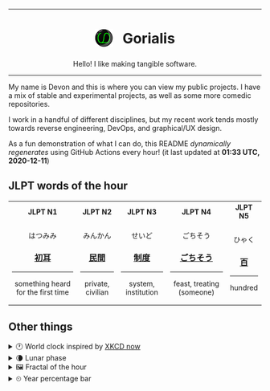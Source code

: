 ***

<h1 align="center">
<sub>
    <img src="readme/resources/avatar.png" height="36">
</sub>
&nbsp;
Gorialis
</h1>
<p align="center">
Hello! I like making tangible software.
</p>

***

My name is Devon and this is where you can view my public projects. I have a mix of stable and experimental projects, as well as some more comedic repositories.

I work in a handful of different disciplines, but my recent work tends mostly towards reverse engineering, DevOps, and graphical/UX design.

As a fun demonstration of what I can do, this README *dynamically regenerates* using GitHub Actions every hour! (it last updated at **01:33 UTC, 2020-12-11**)

<h2>JLPT words of the hour</h2>
<table>
    <tr>
        <th>JLPT N1</th>
        <th>JLPT N2</th>
        <th>JLPT N3</th>
        <th>JLPT N4</th>
        <th>JLPT N5</th>
    </tr>
    <tr>
        <td>
            <p align="center">はつみみ</p>
            <h3 align="center"><b><a href="https://jisho.org/search/%E5%88%9D%E8%80%B3">初耳</a></b></h3>
            <hr>
            <p align="center">something heard for the first time</p>
        </td>
        <td>
            <p align="center">みんかん</p>
            <h3 align="center"><b><a href="https://jisho.org/search/%E6%B0%91%E9%96%93">民間</a></b></h3>
            <hr>
            <p align="center">private,<wbr> civilian</p>
        </td>
        <td>
            <p align="center">せいど</p>
            <h3 align="center"><b><a href="https://jisho.org/search/%E5%88%B6%E5%BA%A6">制度</a></b></h3>
            <hr>
            <p align="center">system,<wbr> institution</p>
        </td>
        <td>
            <p align="center">ごちそう</p>
            <h3 align="center"><b><a href="https://jisho.org/search/%E3%81%94%E3%81%A1%E3%81%9D%E3%81%86">ごちそう</a></b></h3>
            <hr>
            <p align="center">feast,<wbr> treating (someone)</p>
        </td>
        <td>
            <p align="center">ひゃく</p>
            <h3 align="center"><b><a href="https://jisho.org/search/%E7%99%BE">百</a></b></h3>
            <hr>
            <p align="center">hundred</p>
        </td>
    </tr>
</table>

<h2>Other things</h2>
<details>
<summary>🕐  World clock inspired by <a href="https://xkcd.com/now">XKCD now</a></summary>

> <img src="generated/now.png" width="512">

</details>
<details>
<summary>🌘 Lunar phase</summary>

The moon is approximately 89.81% through its phase (Waning Crescent).

</details>
<details>
<summary>&#x1f5bc; Fractal of the hour</summary>

> <img src="generated/fractal.png" width="512">

</details>
<details>
<summary>&#x23f2; Year percentage bar</summary>
<pre><code>2020 [██████████████████▁▁] 94.28%</code></pre>
</details>
